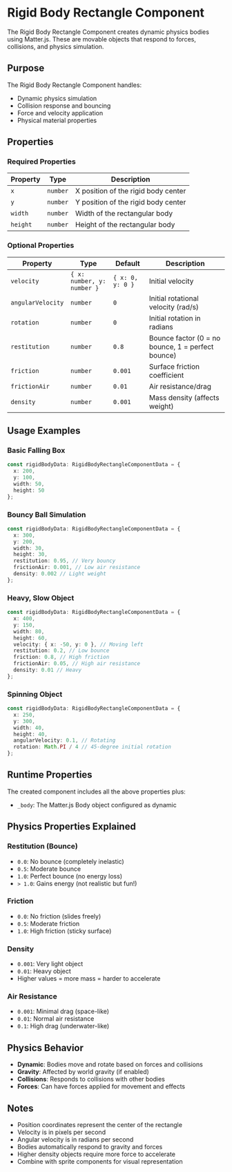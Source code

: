 # Rigid Body Rectangle Component

The Rigid Body Rectangle Component creates dynamic physics bodies using Matter.js. These are movable objects that respond to forces, collisions, and physics simulation.

## Purpose

The Rigid Body Rectangle Component handles:
- Dynamic physics simulation
- Collision response and bouncing
- Force and velocity application
- Physical material properties

## Properties

### Required Properties

| Property | Type | Description |
|----------|------|-------------|
| `x` | `number` | X position of the rigid body center |
| `y` | `number` | Y position of the rigid body center |
| `width` | `number` | Width of the rectangular body |
| `height` | `number` | Height of the rectangular body |

### Optional Properties

| Property | Type | Default | Description |
|----------|------|---------|-------------|
| `velocity` | `{ x: number, y: number }` | `{ x: 0, y: 0 }` | Initial velocity |
| `angularVelocity` | `number` | `0` | Initial rotational velocity (rad/s) |
| `rotation` | `number` | `0` | Initial rotation in radians |
| `restitution` | `number` | `0.8` | Bounce factor (0 = no bounce, 1 = perfect bounce) |
| `friction` | `number` | `0.001` | Surface friction coefficient |
| `frictionAir` | `number` | `0.01` | Air resistance/drag |
| `density` | `number` | `0.001` | Mass density (affects weight) |

## Usage Examples

### Basic Falling Box
```typescript
const rigidBodyData: RigidBodyRectangleComponentData = {
  x: 200,
  y: 100,
  width: 50,
  height: 50
};
```

### Bouncy Ball Simulation
```typescript
const rigidBodyData: RigidBodyRectangleComponentData = {
  x: 300,
  y: 200,
  width: 30,
  height: 30,
  restitution: 0.95, // Very bouncy
  frictionAir: 0.001, // Low air resistance
  density: 0.002 // Light weight
};
```

### Heavy, Slow Object
```typescript
const rigidBodyData: RigidBodyRectangleComponentData = {
  x: 400,
  y: 150,
  width: 80,
  height: 60,
  velocity: { x: -50, y: 0 }, // Moving left
  restitution: 0.2, // Low bounce
  friction: 0.8, // High friction
  frictionAir: 0.05, // High air resistance
  density: 0.01 // Heavy
};
```

### Spinning Object
```typescript
const rigidBodyData: RigidBodyRectangleComponentData = {
  x: 250,
  y: 300,
  width: 40,
  height: 40,
  angularVelocity: 0.1, // Rotating
  rotation: Math.PI / 4 // 45-degree initial rotation
};
```

## Runtime Properties

The created component includes all the above properties plus:
- `_body`: The Matter.js Body object configured as dynamic

## Physics Properties Explained

### Restitution (Bounce)
- `0.0`: No bounce (completely inelastic)
- `0.5`: Moderate bounce
- `1.0`: Perfect bounce (no energy loss)
- `> 1.0`: Gains energy (not realistic but fun!)

### Friction
- `0.0`: No friction (slides freely)
- `0.5`: Moderate friction
- `1.0`: High friction (sticky surface)

### Density
- `0.001`: Very light object
- `0.01`: Heavy object
- Higher values = more mass = harder to accelerate

### Air Resistance
- `0.001`: Minimal drag (space-like)
- `0.01`: Normal air resistance
- `0.1`: High drag (underwater-like)

## Physics Behavior

- **Dynamic**: Bodies move and rotate based on forces and collisions
- **Gravity**: Affected by world gravity (if enabled)
- **Collisions**: Responds to collisions with other bodies
- **Forces**: Can have forces applied for movement and effects

## Notes

- Position coordinates represent the center of the rectangle
- Velocity is in pixels per second
- Angular velocity is in radians per second
- Bodies automatically respond to gravity and forces
- Higher density objects require more force to accelerate
- Combine with sprite components for visual representation